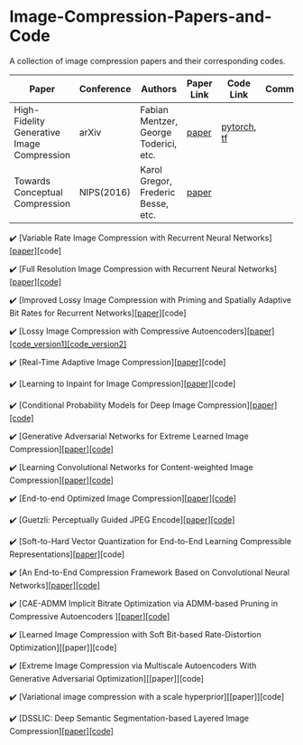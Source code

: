 # Image-Compression-Papers-and-Code
A collection of image compression papers and their corresponding codes.


| Paper | Conference| Authors  | Paper Link | Code Link | Comment|
| ---------------------- | ----------|  --------| ---------- | ----------| -----------------|
|High-Fidelity Generative Image Compression| arXiv |Fabian Mentzer, George Toderici, etc.|[paper](https://arxiv.org/pdf/2006.09965)| [pytorch](https://github.com/Justin-Tan/high-fidelity-generative-compression), [tf](https://github.com/tensorflow/compression/blob/master/models/hific/README.md)||
|Towards Conceptual Compression| NIPS(2016) | Karol Gregor, Frederic Besse, etc. | [paper](http://papers.nips.cc/paper/6542-towards-conceptual-compression.pdf) |||



:heavy_check_mark: [Variable Rate Image Compression with Recurrent Neural Networks][[paper]](https://arxiv.org/abs/1511.06085)[code]

:heavy_check_mark: [Full Resolution Image Compression with Recurrent Neural Networks][[paper]](http://openaccess.thecvf.com/content_cvpr_2017/papers/Toderici_Full_Resolution_Image_CVPR_2017_paper.pdf)[[code]](https://github.com/tensorflow/models/tree/master/research/compression)

:heavy_check_mark: [Improved Lossy Image Compression with Priming and Spatially Adaptive Bit
Rates for Recurrent Networks][[paper]](http://openaccess.thecvf.com/content_cvpr_2018/CameraReady/1904.pdf)[code]

:heavy_check_mark: [Lossy Image Compression with Compressive Autoencoders][[paper]](https://arxiv.org/abs/1703.00395)[[code_version1]](https://github.com/zhiqiang-zhu/cae)[[code_version2]](https://github.com/alexandru-dinu/cae)

:heavy_check_mark: [Real-Time Adaptive Image Compression][[paper]](https://arxiv.org/abs/1705.05823)[code]

:heavy_check_mark: [Learning to Inpaint for Image Compression][[paper]](http://papers.nips.cc/paper/6724-learning-to-inpaint-for-image-compression.pdf)[code]

:heavy_check_mark: [Conditional Probability Models for Deep Image Compression][[paper]](http://openaccess.thecvf.com/content_cvpr_2018/CameraReady/2172.pdf)[[code]](https://github.com/fab-jul/imgcomp-cvpr)

:heavy_check_mark: [Generative Adversarial Networks for Extreme Learned Image Compression][[paper]](https://arxiv.org/abs/1804.02958)[[code]](https://github.com/Justin-Tan/generative-compression)

:heavy_check_mark: [Learning Convolutional Networks for Content-weighted Image Compression][[paper]](http://openaccess.thecvf.com/content_cvpr_2018/papers/Li_Learning_Convolutional_Networks_CVPR_2018_paper.pdf)[[code]](https://github.com/limuhit/ImageCompression)

:heavy_check_mark: [End-to-end Optimized Image Compression][[paper]](https://arxiv.org/abs/1611.01704)[[code]](https://github.com/tensorflow/compression)


:heavy_check_mark: [Guetzli: Perceptually Guided JPEG Encode][[paper]](https://arxiv.org/pdf/1703.04421.pdf)[[code]](https://github.com/zhiqiang-zhu/guetzli)

:heavy_check_mark: [Soft-to-Hard Vector Quantization for End-to-End
Learning Compressible Representations][[paper]](http://papers.nips.cc/paper/6714-soft-to-hard-vector-quantization-for-end-to-end-learning-compressible-representations.pdf)[code]

:heavy_check_mark: [An End-to-End Compression Framework Based on Convolutional Neural Networks][[paper]](https://ieeexplore.ieee.org/document/7923746)[[code]](https://github.com/compression-framework/compression_framwork_for_tesing)

:heavy_check_mark: [CAE-ADMM Implicit Bitrate Optimization via ADMM-based Pruning in Compressive Autoencoders
][[paper]](https://arxiv.org/abs/1901.07196)[[code]](https://github.com/JasonZHM/CAE-ADMM)

:heavy_check_mark: [Learned Image Compression with Soft Bit-based Rate-Distortion Optimization][[paper]][code]

:heavy_check_mark: [Extreme Image Compression via Multiscale Autoencoders With Generative Adversarial Optimization][[paper]][code]

:heavy_check_mark: [Variational image compression with a scale hyperprior][[paper]][code]

:heavy_check_mark: [DSSLIC: Deep Semantic Segmentation-based Layered Image Compression][[paper]](https://arxiv.org/pdf/1806.03348.pdf)[[code]](https://github.com/makbari7/DSSLIC)
